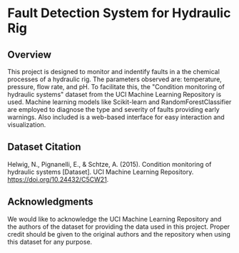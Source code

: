 # Fault Detection System for Hydraulic Rig

## Overview
This project is designed to monitor and indentify faults in a the chemical processes of a hydraulic rig. The parameters observed are: temperature, pressure, flow rate, and pH. To facilitate this, the "Condition monitoring of hydraulic systems" dataset from the UCI Machine Learning Repository is used. Machine learning models like Scikit-learn and RandomForestClassifier are employed to diagnose the type and severity of faults providing early warnings. Also included is a web-based interface for easy interaction and visualization.

## Dataset Citation
Helwig, N., Pignanelli, E., & Schtze, A. (2015). Condition monitoring of hydraulic systems [Dataset]. UCI Machine Learning Repository. https://doi.org/10.24432/C5CW21.

## Acknowledgments
We would like to acknowledge the UCI Machine Learning Repository and the authors of the dataset for providing the data used in this project. Proper credit should be given to the original authors and the repository when using this dataset for any purpose.
